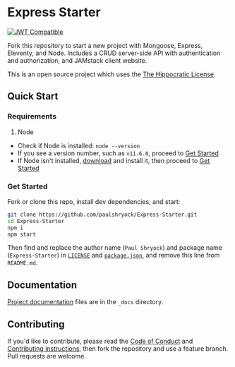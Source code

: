 # Express Starter

[![JWT Compatible][jwt-compatible-icon]][jwt]

Fork this repository to start a new project with Mongoose, Express, Eleventy, and Node. Includes a CRUD server-side API with authentication and authorization, and JAMstack client website.

This is an open source project which uses the [The Hippocratic License][license].

## Quick Start

### Requirements

1. Node
  - Check if Node is installed: `node --version`
  - If you see a version number, such as `v11.6.0`, proceed to [Get Started](#get-started)
  - If Node isn't installed, [download][node-download] and install it, then proceed to [Get Started](#get-started)

### Get Started

Fork or clone this repo, install dev dependencies, and start:

```bash
git clone https://github.com/paulshryock/Express-Starter.git
cd Express-Starter
npm i
npm start
```

Then find and replace the author name (`Paul Shryock`) and package name (`Express-Starter`) in [`LICENSE`][license] and [`package.json`][pkg], and remove this line from `README.md`.

## Documentation

[Project documentation][docs] files are in the `_docs` directory.

## Contributing

If you'd like to contribute, please read the [Code of Conduct][code-of-conduct] and [Contributing instructions][contributing], then fork the repository and use a feature branch. Pull requests are welcome.

[jwt]: https://jwt.io/
[jwt-compatible-icon]: http://jwt.io/img/badge-compatible.svg
[license]: https://firstdonoharm.dev/
[node-download]: https://nodejs.org/en/download/
[pkg]: package.json
[docs]: _docs/
[accessible-colors]: https://accessible-colors.com/
[code-of-conduct]: CODE_OF_CONDUCT.md
[contributing]: CONTRIBUTING.md
